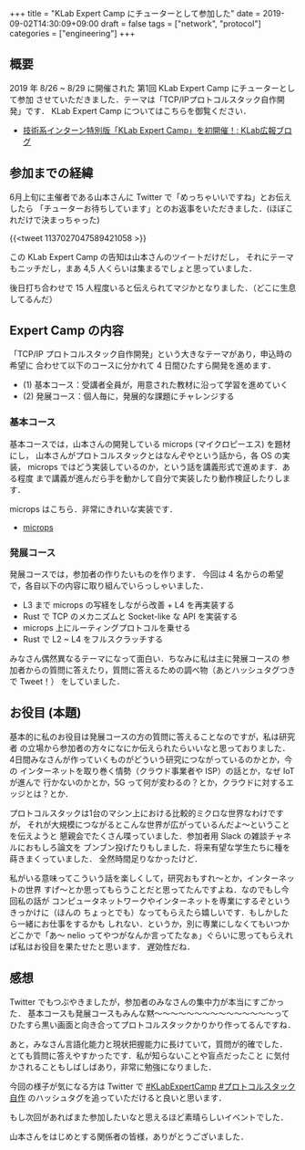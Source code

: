 +++
title = "KLab Expert Camp にチューターとして参加した"
date = 2019-09-02T14:30:09+09:00
draft = false
tags = ["network", "protocol"]
categories = ["engineering"]
+++

## 概要
2019 年 8/26 ~ 8/29 に開催された 第1回 KLab Expert Camp にチューターとして参加
させていただきました．テーマは「TCP/IPプロトコルスタック自作開発」です．
KLab Expert Camp についてはこちらを御覧ください．

- [技術系インターン特別版「KLab Expert Camp」を初開催！: KLab広報ブログ](http://pr.blog.klab.jp/archives/51712424.html)

## 参加までの経緯
6月上旬に主催者である山本さんに Twitter で「めっちゃいいですね」とお伝えしたら
「チューターお待ちしています」とのお返事をいただきました．(ほぼこれだけで決まっちゃった)

{{<tweet 1137027047589421058 >}}

この KLab Expert Camp の告知は山本さんのツイートだけだし，
それにテーマもニッチだし，まあ 4,5 人くらいは集まるでしょと思っていました．


後日打ち合わせで 15 人程度いると伝えられてマジかとなりました．（どこに生息してるんだ）


## Expert Camp の内容
「TCP/IP プロトコルスタック自作開発」という大きなテーマがあり，申込時の希望に
合わせて以下のコースに分かれて 4 日間ひたすら開発を進めます．

- (1) 基本コース：受講者全員が，用意された教材に沿って学習を進めていく
- (2) 発展コース：個人毎に，発展的な課題にチャレンジする

### 基本コース
基本コースでは，山本さんの開発している microps (マイクロピーエス) を題材にし，
山本さんがプロトコルスタックとはなんぞやという話から，各 OS の実装，
microps ではどう実装しているのか，という話を講義形式で進めます．ある程度
まで講義が進んだら手を動かして自分で実装したり動作検証したりします．

microps はこちら．非常にきれいな実装です．

- [microps](https://github.com/pandax381/microps)

### 発展コース
発展コースでは，参加者の作りたいものを作ります．
今回は 4 名からの希望で，各自以下の内容に取り組んでいらっしゃいました．

- L3 まで microps の写経をしながら改善 + L4 を再実装する
- Rust で TCP のメカニズムと Socket-like な API を実装する
- microps 上にルーティングプロトコルを乗せる
- Rust で L2 ~ L4 をフルスクラッチする

みなさん偶然異なるテーマになって面白い．ちなみに私は主に発展コースの
参加者からの質問に答えたり，質問に答えるための調べ物（あとハッシュタグつきで
Tweet！）
をしていました．

## お役目 (本題)
基本的に私のお役目は発展コースの方の質問に答えることなのですが，私は研究者
の立場から参加者の方々になにか伝えられたらいいなと思っておりました．
4日間みなさんが作っていくものがどういう研究につながっているのかとか，今の
インターネットを取り巻く情勢（クラウド事業者や ISP）の話とか，なぜ IoT が進んで
行かないのかとか，5G って何が変わるの？とか，クラウドに対するエッジとは？とか．


プロトコルスタックは1台のマシン上における比較的ミクロな世界なわけですが，
それが大規模につながるとこんな世界が広がっているんだよ〜ということを伝えようと
懇親会でたくさん喋っていました．参加者用 Slack の雑談チャネルにおもしろ論文を
ブンブン投げたりもしました．将来有望な学生たちに種を蒔きまくっていました．
全然時間足りなかったけど．


私がいる意味ってこういう話を楽しくして，研究おもすれ〜とか，インターネットの世界
すげ〜とか思ってもらうことだと思ってたんですよね．なのでもし今回私の話が
コンピュータネットワークやインターネットを専業にするぞというきっかけに（ほんの
ちょっとでも）なってもらえたら嬉しいです．もしかしたら一緒にお仕事をするかも
しれない．というか，別に専業にしなくてもいつかどこかで「あ〜 nelio
ってやつがなんか言ってたなぁ」ぐらいに思ってもらえれば私はお役目を果たせたと思います．
遅効性だね．

## 感想
Twitter でもつぶやきましたが，参加者のみなさんの集中力が本当にすごかった．
基本コースも発展コースもみんな黙〜〜〜〜〜〜〜〜〜〜〜〜〜〜〜って
ひたすら黒い画面と向き合ってプロトコルスタックかりかり作ってるんですね．

あと，みなさん言語化能力と現状把握能力に長けていて，質問が的確でした．
とても質問に答えやすかったです．私が知らないことや盲点だったこと
に気付かされることもしばしばあり，非常に勉強になりました．


今回の様子が気になる方は Twitter で 
[#KLabExpertCamp](https://twitter.com/hashtag/KLabExpertCamp?src=hashtag_click&f=live)
[#プロトコルスタック自作](https://twitter.com/hashtag/プロトコルスタック自作?src=hashtag_click)
のハッシュタグを追っていただけると良いと思います．


もし次回があればまた参加したいなと思えるほど素晴らしいイベントでした．

山本さんをはじめとする関係者の皆様，ありがとうございました．
